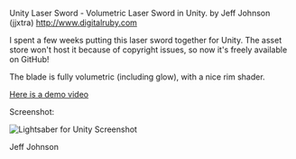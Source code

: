 Unity Laser Sword - Volumetric Laser Sword in Unity.
by Jeff Johnson (jjxtra)
http://www.digitalruby.com

I spent a few weeks putting this laser sword together for Unity. The asset store won't host it because of copyright issues, so now it's freely available on GitHub!

The blade is fully volumetric (including glow), with a nice rim shader.

[Here is a demo video](https://youtu.be/qfCQdwYs23I)

Screenshot:

![Lightsaber for Unity Screenshot](https://www.digitalruby.com/wp-content/uploads/2015/04/VolumetricLightsaber.jpg)

Jeff Johnson


